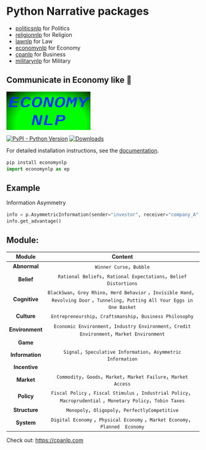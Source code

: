 # Python Narrative packages
- [politicsnlp](https://pypi.org/project/politicsnlp/) for Politics
- [religionnlp](https://pypi.org/project/religionnlp/) for Religion
- [lawnlp](https://pypi.org/project/lawnlp/) for Law
- [economynlp](https://pypi.org/project/economynlp/) for Economy
- [cpanlp](https://pypi.org/project/cpanlp/) for Business
- [militarynlp](https://pypi.org/project/militarynlp/) for Military

## Communicate in Economy like 🤖️
  

<img src="https://raw.githubusercontent.com/python-narrative/economynlp/main/economynlp.jpg" width = "220" height = "100" alt="logo" align=center />

<br/>

[![PyPI - Python Version](https://img.shields.io/static/v1?label=pypi&message=v0.0.10&color=blue)](https://pypi.org/project/economynlp/)
[![Downloads](https://static.pepy.tech/badge/economynlp/week)](https://pepy.tech/project/economynlp)

For detailed installation instructions, see the [documentation](https://economynlp.com/documentation).
```python
pip install economynlp
import economynlp as ep
```

## Example

Information Asymmetry
```python
info = p.AsymmetricInformation(sender="investor", receiver="company_A", message="I am very interested in investing in your business", hidden_information="I have a limited budget")
info.get_advantage()
```

## Module:

|  Module   | Content  |
|  :----:  | :----:  |
| **Abnormal**  | `Winner Curse`，`Bubble`|
| **Belief**  | `Rational Beliefs`，`Rational Expectations`，`Belief Distortions`|
| **Cognitive**  | `BlackSwan`，`Grey Rhino`，`Herd Behavior` ，`Invisible Hand`，`Revolving Door` ，`Tunneling`，`Putting All Your Eggs in One Basket` |
| **Culture**  | `Entrepreneurship`，`Craftsmanship`，`Business Philosophy` |
| **Environment**  | `Economic Environment`，`Industry Environment`，`Credit Environment`，`Market Environment`|
| **Game**  | |
| **Information**  | `Signal`，`Speculative Information`，`Asymmetric Information` |
| **Incentive**  |   |
| **Market**  | `Commodity`，`Goods`，`Market`，`Market Failure`，`Market Access`|
| **Policy** |  `Fiscal Policy` ，`Fiscal Stimulus` ，`Industrial Policy`，`Macroprudential` ，`Monetary Policy`，`Tobin Taxes`|
| **Structure**  | `Monopoly`，`Oligopoly`，`PerfectlyCompetitive`|
| **System** |  `Digital Economy` ，`Physical Economy` ，`Market Economy`，`Planned  Economy` |


Check out: https://cpanlp.com
